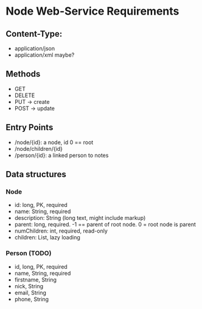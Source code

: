 # Node Web-Service Requirements

## Content-Type:

- application/json
- application/xml maybe?

## Methods

- GET
- DELETE
- PUT -> create
- POST -> update

## Entry Points

- /node/{id}: a node, id 0 == root
- /node/children/{id}
- /person/{id}: a linked person to notes

## Data structures

### Node

- id: long, PK, required
- name: String, required
- description: String (long text, might include markup)
- parent: long, required. -1 == parent of root node. 0 = root node is parent
- numChildren: int, required, read-only
- children: List<Node>, lazy loading

### Person (TODO)
- id, long, PK, required
- name, String, required
- firstname, String
- nick, String
- email, String
- phone, String

